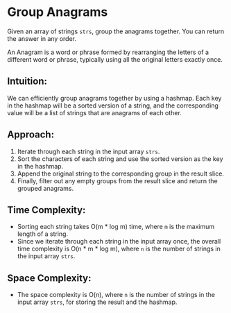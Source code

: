 # Group Anagrams
Given an array of strings `strs`, group the anagrams together. You can return the answer in any order.

An Anagram is a word or phrase formed by rearranging the letters of a different word or phrase, typically using all the original letters exactly once.

## Intuition:
We can efficiently group anagrams together by using a hashmap. Each key in the hashmap will be a sorted version of a string, and the corresponding value will be a list of strings that are anagrams of each other.

## Approach:
1. Iterate through each string in the input array `strs`.
2. Sort the characters of each string and use the sorted version as the key in the hashmap.
3. Append the original string to the corresponding group in the result slice.
4. Finally, filter out any empty groups from the result slice and return the grouped anagrams.

## Time Complexity:
- Sorting each string takes O(m * log m) time, where `m` is the maximum length of a string.
- Since we iterate through each string in the input array once, the overall time complexity is O(n * m * log m), where `n` is the number of strings in the input array `strs`.

## Space Complexity:
- The space complexity is O(n), where `n` is the number of strings in the input array `strs`, for storing the result and the hashmap.


